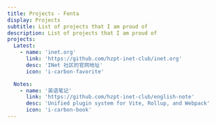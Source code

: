 ```yaml
---
title: Projects - Fenta
display: Projects
subtitle: List of projects that I am proud of
description: List of projects that I am proud of
projects:
  Latest:
    - name: 'inet.org'
      link: 'https://github.com/hzpt-inet-club/inet.org'
      desc: 'INet 社区的官网地址'
      icon: 'i-carbon-favorite'

  Notes:
    - name: '英语笔记'
      link: 'https://github.com/hzpt-inet-club/english-note'
      desc: 'Unified plugin system for Vite, Rollup, and Webpack'
      icon: 'i-carbon-book'
---
```


<ListProjects :projects="frontmatter.projects"/>

<!-- <StarsRanking/> -->
